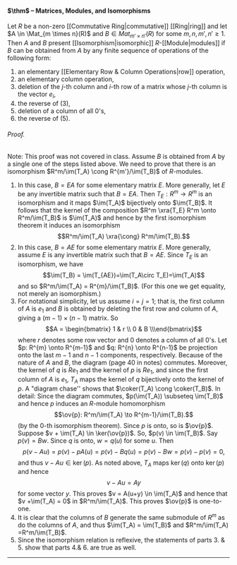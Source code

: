 #### $\thm$ – Matrices, Modules, and Isomorphisms
Let $R$ be a non-zero [[Commutative Ring|commutative]] [[Ring|ring]] and let $A \in \Mat_{m \times n}(R)$ and $B \in Mat_{m' \times n'}(R)$ for some $m,n,m',n' \geq 1$. Then $A$ and $B$ present [[Isomorphism|isomorphic]] $R$-[[Module|modules]] if $B$ can be obtained from $A$ by any finite sequence of operations of the following form: 
1. an elementary [[Elementary Row & Column Operations|row]] operation, 
2. an elementary column operation,
3. deletion of the $j$-th column and $i$-th row of a matrix whose $j$-th column is the vector $e_i$,
4. the reverse of (3),
5. deletion of a column of all $0$'s, 
6. the reverse of (5).

###### *Proof.* 
Note: This proof was not covered in class.
Assume $B$ is obtained from $A$ by a single one of the steps listed above. We need to prove that there is an isomorphism $R^m/\im(T_A) \cong R^{m'}/\im(T_B)$ of $R$-modules.
1. In this case,  $B = E A$ for some elementary matrix $E$. More generally, let $E$ be any invertible matrix such that $B = EA$.  Then $T_E: R^m \to R^m$ is an isomorphism and it maps $\im(T_A)$ bijectively onto $\im(T_B)$. It follows that the kernel of the composition $R^m \xra{T_E} R^m \onto R^m/\im(T_B)$ is $\im(T_A)$ and hence by the first isomorphism theorem it induces an isomorphism $$R^m/\im(T_A) \xra{\cong} R^m/\im(T_B).$$
2. In this case, $B=AE$ for some elementary matrix $E$.  More generally, assume $E$ is any  invertible matrix such that $B = AE$. Since $T_E$ is an isomorphism, we have $$\im(T_B) = \im(T_{AE})=\im(T_A\circ T_E)=\im(T_A)$$and so $R^m/\im(T_A) = R^{m}/\im(T_B)$. (For this one we get equality, not merely an isomorphism.)
3. For notational simplicity, let us assume $i = j =1$; that is, the first column of $A$ is $e_1$ and $B$ is obtained by deleting the first row and column of $A$, giving a $(m-1) \times (n-1)$ matrix. So $$A = \begin{bmatrix} 1 & r \\ 0 & B \\\end{bmatrix}$$where $r$ denotes some row vector and $0$ denotes a column of all $0$'s. Let $p: R^{m} \onto R^{m-1}$   and  $q: R^{n} \onto R^{n-1}$  be projection onto the last $m-1$ and $n-1$ components, respectively. Because of the nature of $A$ and $B$, the diagram (page 40 in notes) commutes. Moreover, the kernel of $q$ is $Re_1$ and the kernel of $p$ is $Re_1$, and since the first column of $A$ is $e_1$, $T_A$ maps the kernel of $q$ bijectively onto the kernel of $p$. A "diagram chase'' shows that $\coker(T_A) \cong \coker(T_B)$. In detail: Since the diagram commutes, $p(\im(T_A)) \subseteq \im(T_B)$ and hence $p$ induces an $R$-module  homomorphism $$\ov{p}: R^m/\im(T_A)   \to R^{m-1}/\im(T_B).$$(by the $0$-th isomorphism theorem). Since $p$ is onto, so is $\ov{p}$. Suppose $v + \im(T_A)  \in \ker(\ov{p})$. So, $p(v) \in \im(T_B)$. Say $p(v) = B w$. Since $q$ is onto, $w = q(u)$ for some $u$. Then $$
p(v - Au) = p(v) - pA(u) = p(v) - Bq(u) = p(v) - Bw = p(v) - p(v) = 0, $$ and thus $v - Au \in \ker(p)$. As noted above, $T_A$ maps $\ker(q)$ onto $\ker(p)$ and hence $$v - Au = Ay$$for some vector $y$. This proves $v = A(u+y) \in \im(T_A)$ and hence that $v +\im(T_A) =  0$ in $R^m/\im(T_A)$. This proves $\ov{p}$ is one-to-one.
4. It is clear that the columns of $B$ generate the same submodule of $R^m$ as do the columns of $A$, and thus $\im(T_A) = \im(T_B)$ and $R^m/\im(T_A)  =R^m/\im(T_B)$.
5. Since the isomorphism relation is reflexive, the statements of parts 3. \& 5. show that parts 4.\& 6. are true as well.
***